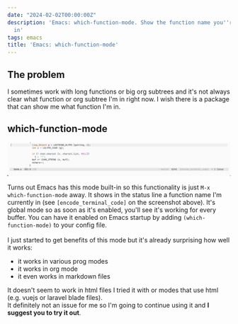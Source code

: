 ```yaml
---
date: "2024-02-02T00:00:00Z"
description: 'Emacs: which-function-mode. Show the function name you''re currently
  in'
tags: emacs
title: 'Emacs: which-function-mode'
---
```


## The problem

I sometimes work with long functions or big org subtrees and it's not always clear
what function or org subtree I'm in right now.
I wish there is a package that can show me what function I'm in.

## which-function-mode

<a target="_blank" href="/assets/img/which-function-mode.png"><img alt="trace output" src="/assets/img/which-function-mode.png" width="800px"/></a>

Turns out Emacs has this mode built-in so this functionality is just `M-x which-function-mode` away.
It shows in the status line a function name I'm currently in (see `[encode_terminal_code]` on the screenshot above).
It's global mode so as soon as it's enabled,  you'll see it's working for every buffer.
You can have it enabled on Emacs startup by adding `(which-function-mode)` to your config file.
<br><br>
I just started to get benefits of this mode but it's already surprising how well it works:
- it works in various prog modes
- it works in org mode
- it even works in markdown files

It doesn't seem to work in html files I tried it with or modes that use html (e.g. vuejs or laravel blade files).
<br>It definitely not an issue for me so I'm going to continue using it and <strong>I suggest you to try it out</strong>.
